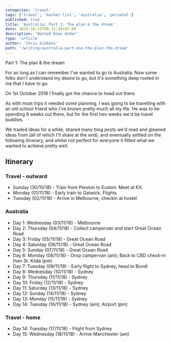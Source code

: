 ```yaml
---
categories: 'travel'
tags: ['travel', 'bucket-list', 'australia', 'personal']
published: true
title: 'Australia: Part 1: The plan & the dream'
date: 2019-10-15T08:11:35+01:00
description: 'Wanted Down Under'
type: 'article'
author: 'Chris Gibbons'
path: '/writing/australia-part-one-the-plan-the-dream'
---
```


Part 1: The plan &amp; the dream

For as long as I can remember I've wanted to go to Australia. Now some folks don't understand my desire to go, but it's something deep rooted in me that I _have_ to go.

On 1st October 2018 I finally got the chance to head out there.

As with most trips it needed some planning. I was going to be travelling with an old school friend who I've known pretty much all my life. He was to be spending 6 weeks out there, but for the first two weeks we'd be travel buddies.

We traded ideas for a while, shared many blog posts we'd read and gleaned ideas from (all of which I'll share at the end), and eventually settled on the following itinerary, and whilst not perfect for everyone it fitted what we wanted to achieve pretty well.

## Itinerary

### Travel - outward

* Sunday (30/10/18) - Train from Preston to Euston. Meet at KX.
* Monday (01/11/18) - Early train to Gatwick. Flights.
* Tuesday (02/11/18) - Arrive in Melbourne, checkin at hostel

### Australia

* Day 1: Wednesday (03/11/18) - Melbourne
* Day 2: Thursday (04/11/18) - Collect campervan and start Great Ocean Road
* Day 3: Friday (05/11/18) - Great Ocean Road
* Day 4: Saturday (06/11/18) - Great Ocean Road
* Day 5: Sunday (07/11/18) - Great Ocean Road
* Day 6: Monday (08/11/18) - Drop campervan (am); Back to CBD check-in then St. Kilda (pm)
* Day 7: Tuesday (09/11/18) - Early flight to Sydney, head to Bondi
* Day 8: Wednesday (10/11/18) - Sydney
* Day 9: Thursday (11/11/18) - Sydney
* Day 10: Friday (12/11/18) - Sydney
* Day 11: Saturday (13/11/18) - Sydney
* Day 12: Sunday (14/11/18) - Sydney
* Day 13: Monday (15/11/18) - Sydney
* Day 14: Tuesday (16/11/18) - Sydney (am); Airport (pm)

### Travel - home

* Day 14: Tuesday (17/11/18) - Flight from Sydney
* Day 15: Wednesday (18/11/18) - Arrive Manchester (am)
